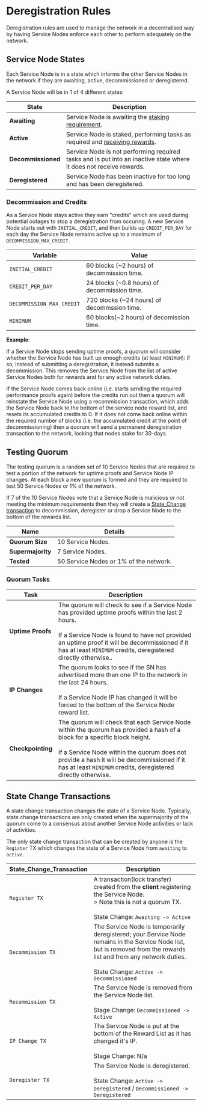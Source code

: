 # Deregistration Rules
Deregistration rules are used to manage the network in a decentralised way by having Service Nodes enforce each other to perform adequately on the network.

## Service Node States
Each Service Node is in a state which informs the other Service Nodes in the network if they are awaiting, active, decommissioned or deregistered.

A Service Node will be in 1 of 4 different states:

| **State**                   | **Description**                                                                                                        |
|-----------------------------|------------------------------------------------------------------------------------------------------------------------|
| **Awaiting**                | Service Node is awaiting the [staking requirement](../StakingRequirement).                                             |
| **Active**                  | Service Node is staked, performing tasks as required and [receiving rewards](../../Advanced/Cryptoeconomics/#service-node-reward).|
| **Decommissioned**          | Service Node is not performing required tasks and is put into an inactive state where it does not receive rewards.     |
| **Deregistered**            | Service Node has been inactive for too long and has been deregistered.                                                 |

### Decommission and Credits
As a Service Node stays active they earn "credits" which are used during potential outages to stop a deregistration from occuring. A new Service Node starts out with `INITIAL_CREDIT`, and then builds up `CREDIT_PER_DAY` for each day the Service Node remains active up to a maximum of `DECOMMISSION_MAX_CREDIT`.

| **Variable**             | **Value**                                                              |
|--------------------------|------------------------------------------------------------------------|
| `INITIAL_CREDIT`         | 60 blocks (~2 hours) of decommission time.                             |
| `CREDIT_PER_DAY`         | 24 blocks (~0.8 hours) of decommission time.                           |
| `DECOMMISSION_MAX_CREDIT`| 720 blocks (~24 hours) of decommssion time.                            |
| `MINIMUM`                | 60 blocks(~2 hours) of decomission time.|

**Example**:

If a Service Node stops sending uptime proofs, a quorum will consider whether the Service Node has built up enough credits (at least `MINIMUM`): if so, instead of submitting a deregistration, it instead submits a decommission.  This removes the Service Node from the list of active Service Nodes both for rewards and for any active network duties.  

If the Service Node comes back online (i.e. starts sending the required performance proofs again) before the credits run out then a quorum will reinstate the Service Node using a recommission transaction, which adds the Service Node back to the bottom of the service node reward list, and resets its accumulated credits to 0. If it does not come back online within the required number of blocks (i.e. the accumulated credit at the point of decommissioning) then a quorum will send a permanent deregistration transaction to the network, locking that nodes stake for 30-days. 

## Testing Quorum

The testing quorum is a random set of 10 Service Nodes that are required to test a portion of the network for uptime proofs and Service Node IP changes. At each block a new quorum is formed  and they are required to test 50 Service Nodes or 1% of the network. 

If 7 of the 10 Service Nodes vote that a Service Node is malicious or not meeting the minimum requirements then they will create a [State_Change transaction](#state-change-transactions) to decommission, deregister or drop a Service Node to the bottom of the rewards list.

| **Name**          | **Details**                                                            |
|-------------------|------------------------------------------------------------------------|
| **Quorum Size**   | 10 Service Nodes.                                                      |
| **Supermajority** | 7 Service Nodes.                                                       |
| **Tested**        | 50 Service Nodes or 1% of the network.                                 |

### Quorum Tasks

| **Task**          | **Description**     |
|-------------------|----------------------------|
| **Uptime Proofs** | The quorum will check to see if a Service Node has provided uptime proofs within the last 2 hours.<br><br> If a Service Node is found to have not provided an uptime proof it will be decommissioned if it has at least `MINIMUM` credits, deregistered directly otherwise.. |
| **IP Changes**    | The quorum looks to see if the SN has advertised more than one IP to the network in the last 24 hours.<br><br>If a Service Node IP has changed it will be forced to the bottom of the Service Node reward list.                                                              |
| **Checkpointing**    | The quorum will check that each Service Node within the quorum has provided a hash of a block for a specific block height.<br><br> If a Service Node within the quorum does not provide a hash it will be decommissioned if it has at least `MINIMUM` credits, deregistered directly otherwise.|

## State Change Transactions

A state change transaction changes the state of a Service Node. Typically, state change transactions are only created when the supermajority of the quorum come to a consensus about another Service Node activities or lack of activities.

The only state change transaction that can be created by anyone is the `Register` TX which changes the state of a Service Node from `awaiting` to `active`.

| **State_Change_Transaction**|**Description**|
|--------------------------|------------------|
| `Register TX`            | A transaction(lock transfer) created from the **client** registering the Service Node.<br> > Note this is not a quorum TX.<br><br> State Change: `Awaiting -> Active`                                                |
| `Decommission TX`        | The Service Node is temporarily deregistered; your Service Node remains in the Service Node list, but is removed from the rewards list and from any network duties.<br> <br>State Change: `Active -> Decommissioned` |
| `Recommission TX`        | The Service Node is removed from the Service Node list.<br><br> Stage Change: `Decommissioned -> Active`                                                                                                             |
| `IP Change TX`           | The Service Node is put at the bottom of the Reward List as it has changed it's IP. <br><br>Stage Change: N/a                                                                                                      |
| `Deregister TX`          | The Service Node is deregistered.<br><br> State Change: `Active -> Deregistered` / `Decommissioned -> Deregistered`                                                                                                    |